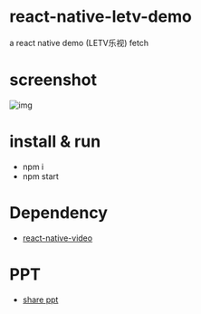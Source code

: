 # react-native-letv-demo

a react native demo (LETV乐视) fetch

# screenshot

![img](https://github.com/feeloc/react-native/blob/master/letv.gif)

# install & run
* npm i
* npm start

# Dependency
* [react-native-video](https://github.com/brentvatne/react-native-video)

# PPT
* [share ppt](http://www.slideshare.net/feeloc/react-native-by-letv)
